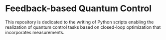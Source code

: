 # Feedback-based Quantum Control

This repository is dedicated to the writing of Python scripts enabling the realization of quantum control tasks based on closed-loop optimization that incorporates measurements. 
